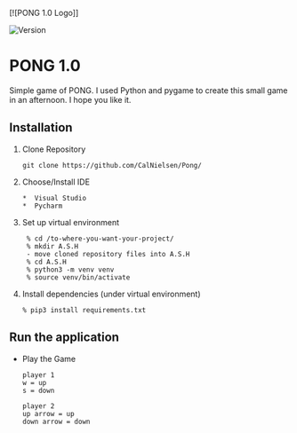 [![PONG 1.0 Logo]]

![Version](https://img.shields.io/badge/Version-1.0-blue)

# PONG 1.0
Simple game of PONG. I used Python and pygame to create this small game in an afternoon. I hope you like it.

## Installation
1. Clone Repository
    ```
    git clone https://github.com/CalNielsen/Pong/
    ```
1. Choose/Install IDE
    ```
    *  Visual Studio
    *  Pycharm
    ```
2. Set up virtual environment
   ```
    % cd /to-where-you-want-your-project/
    % mkdir A.S.H
    - move cloned repository files into A.S.H
    % cd A.S.H
    % python3 -m venv venv
    % source venv/bin/activate
    ```
3. Install dependencies (under virtual environment)
    ```
    % pip3 install requirements.txt
    ```

## Run the application
- Play the Game
    ```
    player 1
    w = up
    s = down

    player 2 
    up arrow = up
    down arrow = down
    ```
